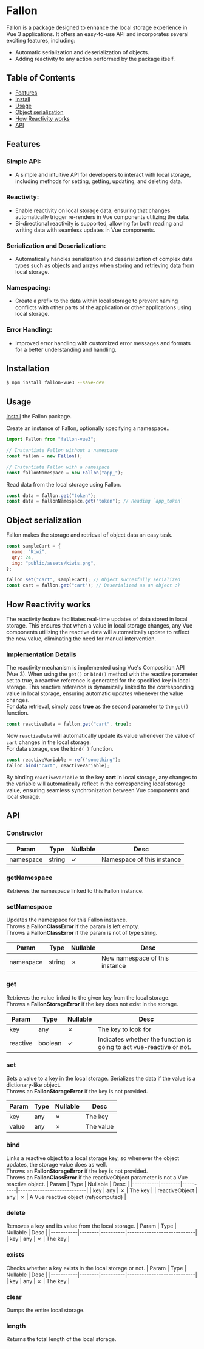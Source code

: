 # Fallon

Fallon is a package designed to enhance the local storage experience in Vue 3 applications. It offers an easy-to-use API and incorporates several exciting features, including:

- Automatic serialization and deserialization of objects.
- Adding reactivity to any action performed by the package itself.

## Table of Contents

- [Features](#features)
- [Install](#installation)
- [Usage](#usage)
- [Object serialization](#object-serialization)
- [How Reactivity works](#how-reactivity-works)
- [API](#api)

## Features

### Simple API:

- A simple and intuitive API for developers to interact with local storage, including methods for setting, getting, updating, and deleting data.

### Reactivity:

- Enable reactivity on local storage data, ensuring that changes automatically trigger re-renders in Vue components utilizing the data.
- Bi-directional reactivity is supported, allowing for both reading and writing data with seamless updates in Vue components.

### Serialization and Deserialization:

- Automatically handles serialization and deserialization of complex data types such as objects and arrays when storing and retrieving data from local storage.

### Namespacing:

- Create a prefix to the data within local storage to prevent naming conflicts with other parts of the application or other applications using local storage.

### Error Handling:

- Improved error handling with customized error messages and formats for a better understanding and handling.

## Installation

```bash
$ npm install fallon-vue3 --save-dev
```

## Usage

[Install](#installation) the Fallon package.

Create an instance of Fallon, optionally specifying a namespace..

```js
import Fallon from "fallon-vue3";

// Instantiate Fallon without a namespace
const fallon = new Fallon();

// Instantiate Fallon with a namespace
const fallonNamespace = new Fallon("app_");
```

Read data from the local storage using Fallon.

```js
const data = fallon.get("token");
const data = fallonNamespace.get("token"); // Reading `app_token`
```

## Object serialization

Fallon makes the storage and retrieval of object data an easy task.

```js
const sampleCart = {
  name: "Kiwi",
  qty: 24,
  img: "public/assets/kiwis.png",
};

fallon.set("cart", sampleCart); // Object succesfully serialized
const cart = fallon.get("cart"); // Deserialized as an object :)
```

## How Reactivity works

The reactivity feature facilitates real-time updates of data stored in local storage. This ensures that when a value in local storage changes, any Vue components utilizing the reactive data will automatically update to reflect the new value, eliminating the need for manual intervention.

### Implementation Details

The reactivity mechanism is implemented using Vue's Composition API (Vue 3). When using the `get()` or `bind()` method with the reactive parameter set to true, a reactive reference is generated for the specified key in local storage. This reactive reference is dynamically linked to the corresponding value in local storage, ensuring automatic updates whenever the value changes.
<br />
For data retrieval, simply pass **true** as the second parameter to the `get()` function.

```js
const reactiveData = fallon.get("cart", true);
```

Now `reactiveData` will automatically update its value whenever the value of `cart` changes in the local storage.
<br />
For data storage, use the `bind( )` function.

```js
const reactiveVariable = ref("something");
fallon.bind("cart", reactiveVariable);
```

By binding `reactiveVariable` to the key **cart** in local storage, any changes to the variable will automatically reflect in the corresponding local storage value, ensuring seamless synchronization between Vue components and local storage.

## API

### Constructor

| Param     | Type   | Nullable | Desc                       |
| --------- | ------ | -------- | -------------------------- |
| namespace | string | &check;  | Namespace of this instance |

### getNamespace

Retrieves the namespace linked to this Fallon instance.

### setNamespace

Updates the namespace for this Fallon instance. <br/>
Throws a **FallonClassError** if the param is left empty. <br/>
Throws a **FallonClassError** if the param is not of type string.

| Param     | Type   | Nullable | Desc                           |
| --------- | ------ | -------- | ------------------------------ |
| namespace | string | &cross;  | New namespace of this instance |

### get

Retrieves the value linked to the given key from the local storage. <br />
Throws a **FallonStorageError** if the key does not exist in the storage.

| Param    | Type    | Nullable | Desc                                                                |
| -------- | ------- | -------- | ------------------------------------------------------------------- |
| key      | any     | &cross;  | The key to look for                                                 |
| reactive | boolean | &check;  | Indicates whether the function is going to act vue-reactive or not. |

### set

Sets a value to a key in the local storage. Serializes the data if the value is a dictionary-like object. <br/>
Throws an **FallonStorageError** if the key is not provided.

| Param | Type | Nullable | Desc      |
| ----- | ---- | -------- | --------- |
| key   | any  | &cross;  | The key   |
| value | any  | &cross;  | The value |

### bind

Links a reactive object to a local storage key, so whenever the object updates, the storage value does as well. <br />
Throws an **FallonStorageError** if the key is not provided. <br />
Throws an **FallonClassError** if the reactiveObject parameter is not a Vue reactive object.
| Param | Type | Nullable | Desc |
|-----------|--------|----------|----------------------------|
| key | any | &cross; | The key |
| reactiveObject | any | &cross; | A Vue reactive object (ref/computed) |

### delete

Removes a key and its value from the local storage.
| Param | Type | Nullable | Desc |
|-----------|--------|----------|----------------------------|
| key | any | &cross; | The key |

### exists

Checks whether a key exists in the local storage or not.
| Param | Type | Nullable | Desc |
|-----------|--------|----------|----------------------------|
| key | any | &cross; | The key |

### clear

Dumps the entire local storage.

### length

Returns the total length of the local storage.
